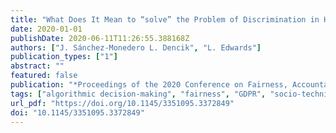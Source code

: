 ```yaml
---
title: "What Does It Mean to “solve” the Problem of Discrimination in Hiring? Social, Technical and Legal Perspectives from the UK on Automated Hiring Systems"
date: 2020-01-01
publishDate: 2020-06-11T11:26:55.388168Z
authors: ["J. Sánchez-Monedero L. Dencik", "L. Edwards"]
publication_types: ["1"]
abstract: ""
featured: false
publication: "*Proceedings of the 2020 Conference on Fairness, Accountability, and Transparency*"
tags: ["algorithmic decision-making", "fairness", "GDPR", "socio-technical systems", "social justice", "discrimination", "automated hiring"]
url_pdf: "https://doi.org/10.1145/3351095.3372849"
doi: "10.1145/3351095.3372849"
---
```


